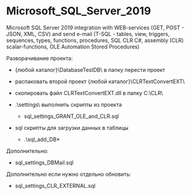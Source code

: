 # Microsoft_SQL_Server_2019
Microsoft SQL Server 2019 integration with WEB-services (GET, POST - JSON, XML, CSV)
and send e-mail (T-SQL - tables, view, triggers, sequences, types, functions, procedures,
SQL CLR C#, assembly (CLR) scalar-functions, OLE Automation Stored Procedures)

Разворачивание проекта:
- {любой каталог}\DatabaseTestDB\ в папку перести проект
- распаковать второй проект {любой каталог}\CLRTextConvertEXT\
- скопировать файл CLRTextConvertEXT.dll в папку C:\CLR\
- .\settings\ выполнить скрипты из проекта
  - sql_settings_GRANT_OLE_and_CLR.sql

- sql скрипты для загрузки данных в таблицы
  - .\sql_add_DB\*

Дополнительно:
  - sql_settings_DBMail.sql

Дополнительно если нужно отдельно обновить:
  - sql_settings_CLR_EXTERNAL.sql

